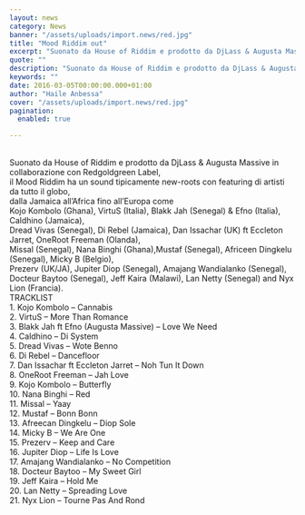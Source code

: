 ```yaml
---
layout: news
category: News
banner: "/assets/uploads/import.news/red.jpg"
title: "Mood Riddim out"
excerpt: "Suonato da House of Riddim e prodotto da DjLass & Augusta Massive in collaborazione con Redgoldgreen Label, il Mood Riddim ha un sound tipicamente new-roots con featuring di artisti da tutto il globo, dalla Jamaica all’Africa fino all’Europa come Kojo Kombolo (Ghana), VirtuS (Italia), Blakk Jah (Senegal) & Efno (Italia), Caldhino (Jamaica), Dread Vivas (Senegal), [&hellip"
quote: ""
description: "Suonato da House of Riddim e prodotto da DjLass & Augusta Massive in collaborazione con Redgoldgreen Label, il Mood Riddim ha un sound tipicamente new-roots con featuring di artisti da tutto il globo, dalla Jamaica all’Africa fino all’Europa come Kojo Kombolo (Ghana), VirtuS (Italia), Blakk Jah (Senegal) & Efno (Italia), Caldhino (Jamaica), Dread Vivas (Senegal), [&hellip"
keywords: ""
date: 2016-03-05T00:00:00.000+01:00
author: "Haile Anbessa"
cover: "/assets/uploads/import.news/red.jpg"
pagination:
  enabled: true

---
```


[](https://hotmc.com/wp-content/uploads/2016/03/red.jpg)  
Suonato da House of Riddim e prodotto da DjLass & Augusta Massive in collaborazione con Redgoldgreen Label,  
il Mood Riddim ha un sound tipicamente new-roots con featuring di artisti da tutto il globo,  
dalla Jamaica all’Africa fino all’Europa come  
Kojo Kombolo (Ghana), VirtuS (Italia), Blakk Jah (Senegal) & Efno (Italia), Caldhino (Jamaica),  
Dread Vivas (Senegal), Di Rebel (Jamaica), Dan Issachar (UK) ft Eccleton Jarret, OneRoot Freeman (Olanda),  
Missal (Senegal), Nana Binghi (Ghana),Mustaf (Senegal), Africeen Dingkelu (Senegal), Micky B (Belgio),  
Prezerv (UK/JA), Jupiter Diop (Senegal), Amajang Wandialanko (Senegal),  
Docteur Baytoo (Senegal), Jeff Kaira (Malawi), Lan Netty (Senegal) and Nyx Lion (Francia).  
TRACKLIST  
1\. Kojo Kombolo – Cannabis  
2\. VirtuS – More Than Romance  
3\. Blakk Jah ft Efno (Augusta Massive) – Love We Need  
4\. Caldhino – Di System  
5\. Dread Vivas – Wote Benno  
6\. Di Rebel – Dancefloor  
7\. Dan Issachar ft Eccleton Jarret – Noh Tun It Down  
8\. OneRoot Freeman – Jah Love  
9\. Kojo Kombolo – Butterfly  
10\. Nana Binghi – Red  
11\. Missal – Yaay  
12\. Mustaf – Bonn Bonn  
13\. Afreecan Dingkelu – Diop Sole  
14\. Micky B – We Are One  
15\. Prezerv – Keep and Care  
16\. Jupiter Diop – Life Is Love  
17\. Amajang Wandialanko – No Competition  
18\. Docteur Baytoo – My Sweet Girl  
19\. Jeff Kaira – Hold Me  
20\. Lan Netty – Spreading Love  
21\. Nyx Lion – Tourne Pas And Rond